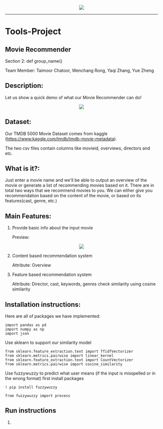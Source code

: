 <div align="center">
  <img src="https://pbs.twimg.com/media/DtYt8ywWwAA4xk0.jpg"><br>
</div>

-----------------
# Tools-Project

## Movie Recommender
Section 2: def group_name()

Team Member: Taimoor Chatoor, Wenchang Rong, Yaqi Zhang, Yue Zheng

## Description:
Let us show a quick demo of what our Movie Recommender can do!
<div align="center">
  <img src="https://media.giphy.com/media/24FIiakadcnXfy3GR6/giphy.gif"><br>
</div>


## Dataset:
Our TMDB 5000 Movie Dataset comes from kaggle (https://www.kaggle.com/tmdb/tmdb-movie-metadata).

The two csv files contain columns like movieid, overviews, directors and etc.

## What is it?:
Just enter a movie name and we'll be able to output an overview of the movie or generate a list of recommending movies based on it. There are in total two ways that we recommend movies to you. We can either give you recommendation based on the content of the movie, or based on its features(cast, genre, etc.)

## Main Features:
1. Provide basic info about the input movie

	Preview:

<div align="center">
  <img src="https://i.imgur.com/Zc8xzIU.png"><br>
</div>

2. Content based recommendation system

	Attribute: Overview

3. Feature based recommendation system

	Attribute: Director, cast, keywords, genres
	check similarity using cosine similarity

## Installation instructions:

Here are all of packages we have implemented:
```
import pandas as pd
import numpy as np
import json
```
Use sklearn to support our similarity model
```
from sklearn.feature_extraction.text import TfidfVectorizer
from sklearn.metrics.pairwise import linear_kernel
from sklearn.feature_extraction.text import CountVectorizer
from sklearn.metrics.pairwise import cosine_similarity
```
Use fuzzywuzzy to predict what user means (if the input is misspelled or in the wrong format)
first install packages
```
! pip install fuzzywuzzy
```
```
from fuzzywuzzy import process
```
## Run instructions
1.



